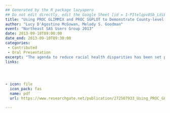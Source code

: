 ```yaml
---
## Generated by the R package lazyapero
## Do not edit directly, edit the Google Sheet [id = 1-PItelqpv0Sb_LdiEDqb8O3D_Roii5nVTL07IRVbRtA]
title: "Using PROC GLIMMIX and PROC SGPLOT to Demonstrate County-level Racial Disparities in Obesity in North Carolina"
author: "Lucy D'Agostino McGowan, Melody S. Goodman"
event: "Northeast SAS Users Group 2013"
date: 2013-09-10T09:00:00
date_end: 2013-09-10T09:30:00
categories:
 - Contributed
 - Oral Presentation
excerpt: "The agenda to reduce racial health disparities has been set primarily at the national and state levels. These levels may be too far removed from the individual level where health outcomes are realized. This disconnect may be slowing the progress in reducing these disparities. Behavioral Risk Factor Surveillance System data is used to estimate the prevalence of obesity by county among Non-Hispanic Whites and Non-Hispanic Blacks. A modified weighting system was developed based on demographics at the county-level, and a multilevel reweighted regression model using PROC GLIMMIX is fit to obtain county-level prevalence estimates by race. To examine whether racial disparities exist at the county-level, these rates are compared using risk difference and rate ratio. These county-level estimates are then compared graphically using PROC SGPLOT. The distribution of prevalence estimates for Blacks is shifted to the right in comparison to the distribution for Whites; based on a two-sample test for differences in proportions the mean of the distribution of obesity prevalence estimates for Blacks is 35.7% higher than for Whites in North Carolina. This difference is statistically significant (p<.0001). Addressing disparities based on factors such as race/ethnicity, geographic location, and socioeconomic status is a current public health priority. This study takes a first step in developing the statistical infrastructure needed to target disparities interventions and resources to the local areas with greatest need as well as providing a graphical representation of disparities, allowing for the implementation of interventions and dissemination of information to occur more effectively and efficiently."
links:




- icon: file
  icon_pack: fas
  name: pdf
  url: https://www.researchgate.net/publication/272507933_Using_PROC_GLIMMIX_and_PROC_SGPLOT_to_Demonstrate_County-level_Racial_Disparities_in_Obesity_in_North_Carolina

---
```

